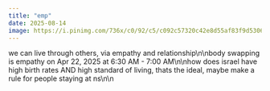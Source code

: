 ```yaml
---
title: "emp"
date: 2025-08-14
image: https://i.pinimg.com/736x/c0/92/c5/c092c57320c42e8d55af83f9d5306314.jpg
---
```


we can live through others, via empathy and relationship\n\nbody swapping is empathy on Apr 22, 2025 at 6:30 AM - 7:00 AM\n\nhow does israel have high birth rates AND high standard of living, thats the ideal, maybe make a rule for people staying at ns\n\n